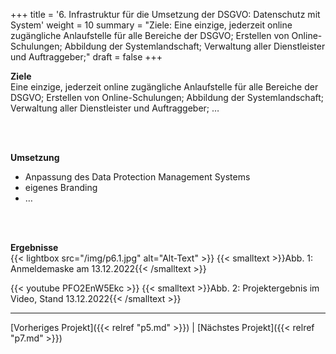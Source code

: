 +++
title = '6. Infrastruktur für die Umsetzung der DSGVO: Datenschutz mit System'
weight = 10
summary = "Ziele: Eine einzige, jederzeit online zugängliche Anlaufstelle für alle Bereiche der DSGVO; Erstellen von Online-Schulungen; Abbildung der Systemlandschaft; Verwaltung aller Dienstleister und Auftraggeber;"
draft = false
+++


**Ziele**  
Eine einzige, jederzeit online zugängliche Anlaufstelle für alle Bereiche der DSGVO; Erstellen von Online-Schulungen; Abbildung der Systemlandschaft; Verwaltung aller Dienstleister und Auftraggeber; …  

</br></br>  

**Umsetzung**  
- Anpassung des Data Protection Management Systems
- eigenes Branding
- …  

</br></br>  

**Ergebnisse**  
{{< lightbox src="/img/p6.1.jpg" alt="Alt-Text" >}}
{{< smalltext >}}Abb. 1: Anmeldemaske am 13.12.2022{{< /smalltext >}}



{{< youtube PFO2EnW5Ekc >}}
{{< smalltext >}}Abb. 2: Projektergebnis im Video, Stand 13.12.2022{{< /smalltext >}}


---

[Vorheriges Projekt]({{< relref "p5.md" >}}) | [Nächstes Projekt]({{< relref "p7.md" >}})
 



